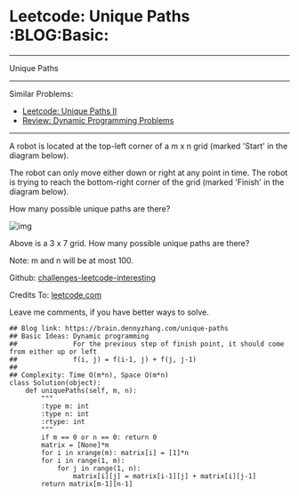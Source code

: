 # Leetcode: Unique Paths     :BLOG:Basic:


---

Unique Paths  

---

Similar Problems:  
-   [Leetcode: Unique Paths II](https://brain.dennyzhang.com/unique-paths-ii)
-   [Review: Dynamic Programming Problems](https://brain.dennyzhang.com/review-dynamicprogramming)

---

A robot is located at the top-left corner of a m x n grid (marked 'Start' in the diagram below).  

The robot can only move either down or right at any point in time. The robot is trying to reach the bottom-right corner of the grid (marked 'Finish' in the diagram below).  

How many possible unique paths are there?  

![img](//raw.githubusercontent.com/DennyZhang/challenges-leetcode-interesting/master/images/robot_maze.png)  

Above is a 3 x 7 grid. How many possible unique paths are there?  

Note: m and n will be at most 100.  

Github: [challenges-leetcode-interesting](https://github.com/DennyZhang/challenges-leetcode-interesting/tree/master/unique-paths)  

Credits To: [leetcode.com](https://leetcode.com/problems/unique-paths/description/)  

Leave me comments, if you have better ways to solve.  

    ## Blog link: https://brain.dennyzhang.com/unique-paths
    ## Basic Ideas: Dynamic programming
    ##              For the previous step of finish point, it should come from either up or left
    ##              f(i, j) = f(i-1, j) + f(j, j-1)
    ##
    ## Complexity: Time O(m*n), Space O(m*n)
    class Solution(object):
        def uniquePaths(self, m, n):
            """
            :type m: int
            :type n: int
            :rtype: int
            """
            if m == 0 or n == 0: return 0
            matrix = [None]*m
            for i in xrange(m): matrix[i] = [1]*n
            for i in range(1, m):
                for j in range(1, n):
                    matrix[i][j] = matrix[i-1][j] + matrix[i][j-1]
            return matrix[m-1][n-1]